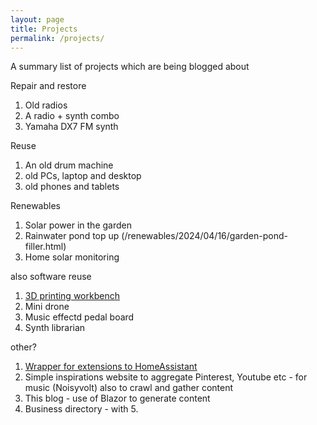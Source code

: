 ```yaml
---
layout: page
title: Projects
permalink: /projects/
---
```


A summary list of projects which are being blogged about

Repair and restore
1. Old radios
2. A radio + synth combo
3. Yamaha DX7 FM synth


Reuse
1. An old drum machine
2. old PCs, laptop and desktop
3. old phones and tablets


Renewables
1. Solar power in the garden
2. Rainwater pond top up (/renewables/2024/04/16/garden-pond-filler.html)
3. Home solar monitoring


also software reuse
1. [3D printing workbench](/3d-printing/2024/04/12/3D-print-workbench.html)
2. Mini drone
3. Music effectd pedal board
4. Synth librarian

other?
1. [Wrapper for extensions to HomeAssistant](/home-assistant/2024/04/11/home-assistant-addon.html)
2. Simple inspirations website to aggregate Pinterest, Youtube etc - for music (Noisyvolt)
also to crawl and gather content
3. This blog - use of Blazor to generate content
4. Business directory - with 5.
